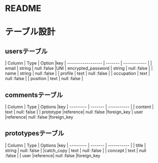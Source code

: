 # README

# テーブル設計
## usersテーブル
| Column             |  Type   | Option       |key
| ------------------ | ------- | ------------ |
| email              | string  | null :false  |UNI
| encrypted_password | string  | null :false  |
| name               | string  | null :false  |
| profile            | text    | null :false  |
| occupation         | text    | null :false  |
| position           | text    | null :false  |
## commentsテーブル
| Column    | Type    | Options     |key
| --------- | ------- | ----------- |
| content   | text    | null: false |
| prototype |reference| null :false |foreign_key
| user      |reference| null :false |foreign_key
## prototypesテーブル
| Column    | Type    | Options     |key
| --------- | ------- | ----------- |
| title     | string  | null: false |
|catch_copy | text    | null :false |
| concept   | text    | null :false |
| user      |reference| null :false |foreign_key


